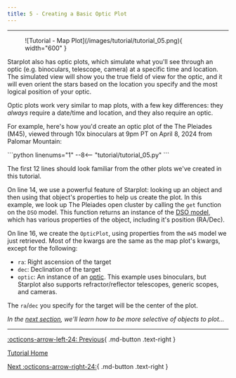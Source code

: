 ```yaml
---
title: 5 - Creating a Basic Optic Plot
---
```


---

<figure markdown="span">
  ![Tutorial - Map Plot](/images/tutorial/tutorial_05.png){ width="600" }
</figure>

Starplot also has optic plots, which simulate what you'll see through an optic (e.g. binoculars, telescope, camera) at a specific time and location. The simulated view will show you the true field of view for the optic, and it will even orient the stars based on the location you specify and the most logical position of your optic.

Optic plots work very similar to map plots, with a few key differences: they *always* require a date/time and location, and they also require an optic.

For example, here's how you'd create an optic plot of the The Pleiades (M45), viewed through 10x binoculars at 9pm PT on April 8, 2024 from Palomar Mountain:

<div class="tutorial" markdown>
```python linenums="1"
--8<-- "tutorial/tutorial_05.py"
```
</div>

The first 12 lines should look familiar from the other plots we've created in this tutorial.

On line 14, we use a powerful feature of Starplot: looking up an object and then using that object's properties to help us create the plot. In this example, we look up The Pleiades open cluster by calling the `get` function on the `DSO` model. This function returns an instance of the [DSO model](/reference-models/#starplot.DSO), which has various properties of the object, including it's position (RA/Dec).

On line 16, we create the `OpticPlot`, using properties from the `m45` model we just retrieved. Most of the kwargs are the same as the map plot's kwargs, except for the following: 

- `ra`: Right ascension of the target
- `dec`: Declination of the target
- `optic`: An instance of an [optic](/reference-opticplot/#starplot.optics.Optic). This example uses binoculars, but Starplot also supports refractor/reflector telescopes, generic scopes, and cameras.

The `ra`/`dec` you specify for the target will be the center of the plot.

*In the [next section](06.md), we'll learn how to be more selective of objects to plot...*

---
<div class="flex-space-between" markdown>

[:octicons-arrow-left-24: Previous](04.md){ .md-button .text-right }

[Tutorial Home](/tutorial)

[Next :octicons-arrow-right-24:](06.md){ .md-button .text-right }

</div>
